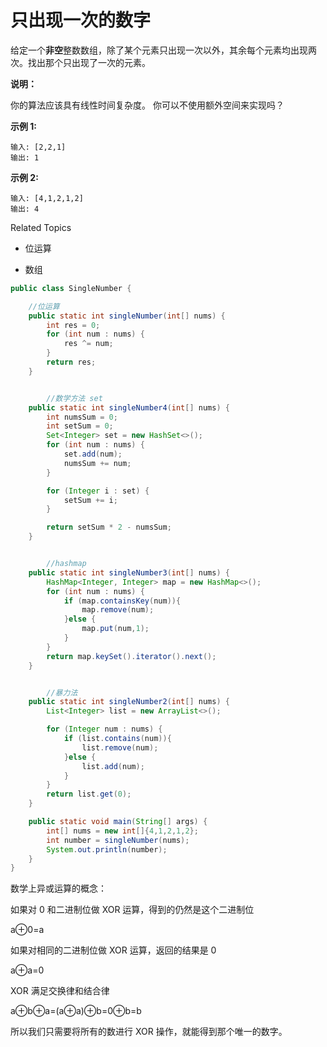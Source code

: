 # 只出现一次的数字

给定一个**非空**整数数组，除了某个元素只出现一次以外，其余每个元素均出现两次。找出那个只出现了一次的元素。

**说明：**

你的算法应该具有线性时间复杂度。 你可以不使用额外空间来实现吗？

**示例 1:**

```
输入: [2,2,1]
输出: 1
```

**示例 2:**

```
输入: [4,1,2,1,2]
输出: 4
```

Related Topics

- 位运算

- 数组

```java
public class SingleNumber {

    //位运算
    public static int singleNumber(int[] nums) {
        int res = 0;
        for (int num : nums) {
            res ^= num;
        }
        return res;
    }


        //数学方法 set
    public static int singleNumber4(int[] nums) {
        int numsSum = 0;
        int setSum = 0;
        Set<Integer> set = new HashSet<>();
        for (int num : nums) {
            set.add(num);
            numsSum += num;
        }

        for (Integer i : set) {
            setSum += i;
        }

        return setSum * 2 - numsSum;
    }


        //hashmap
    public static int singleNumber3(int[] nums) {
        HashMap<Integer, Integer> map = new HashMap<>();
        for (int num : nums) {
            if (map.containsKey(num)){
                map.remove(num);
            }else {
                map.put(num,1);
            }
        }
        return map.keySet().iterator().next();
    }


        //暴力法
    public static int singleNumber2(int[] nums) {
        List<Integer> list = new ArrayList<>();

        for (Integer num : nums) {
            if (list.contains(num)){
                list.remove(num);
            }else {
                list.add(num);
            }
        }
        return list.get(0);
    }

    public static void main(String[] args) {
        int[] nums = new int[]{4,1,2,1,2};
        int number = singleNumber(nums);
        System.out.println(number);
    }
}
```

数学上异或运算的概念：

 如果对 0 和二进制位做 XOR 运算，得到的仍然是这个二进制位

a⊕0=a

 如果对相同的二进制位做 XOR 运算，返回的结果是 0

a⊕a=0

 XOR 满足交换律和结合律

a⊕b⊕a=(a⊕a)⊕b=0⊕b=b

所以我们只需要将所有的数进行 XOR 操作，就能得到那个唯一的数字。



